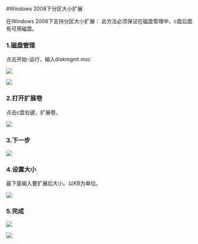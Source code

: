 <!-- --- tag: faq windows2008上手 windows 扩展 -->

<!-- --- title: Windows 2008下分区大小扩展 -->
#Windows 2008下分区大小扩展


在Windows 2008下支持分区大小扩展：
此方法必须保证在磁盘管理中，c盘后面有可用磁盘。
    
###    1.磁盘管理
点击开始-运行，输入diskmgmt.msc

![][1]


![][2]

###   2.打开扩展卷
点击c盘右键，扩展卷。

![][3]

###  3.下一步

![][4]

###  4.设置大小
最下面输入要扩展后大小。以KB为单位。

![][5]

###  5.完成

![][6]

![][6-1]

[1]:http://voga.emagineconcept.com/knowledgebase/diskmgmt.msc.jpg
[2]:http://voga.emagineconcept.com/knowledgebase/diskconfig1.jpg
[3]:http://voga.emagineconcept.com/knowledgebase/diskconfig2.jpg
[4]:http://voga.emagineconcept.com/knowledgebase/diskconfig3.jpg
[5]:http://voga.emagineconcept.com/knowledgebase/diskconfig4.jpg
[6]:http://voga.emagineconcept.com/knowledgebase/diskconfig5.jpg
[6-1]:http://voga.emagineconcept.com/knowledgebase/diskconfig6.jpg
